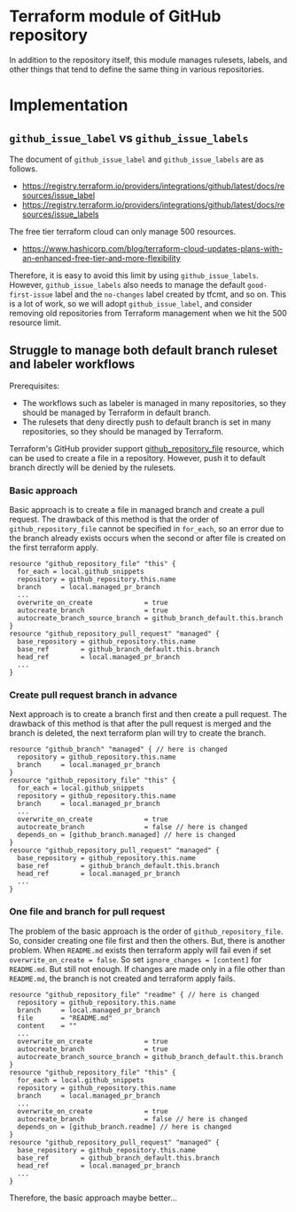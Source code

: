 # Terraform module of GitHub repository
In addition to the repository itself, this module manages rulesets, labels, and other things that tend to define the same thing in various repositories.

# Implementation
## `github_issue_label` vs `github_issue_labels`
The document of `github_issue_label` and `github_issue_labels` are as follows.
- https://registry.terraform.io/providers/integrations/github/latest/docs/resources/issue_label
- https://registry.terraform.io/providers/integrations/github/latest/docs/resources/issue_labels

The free tier terraform cloud can only manage 500 resources.
- https://www.hashicorp.com/blog/terraform-cloud-updates-plans-with-an-enhanced-free-tier-and-more-flexibility

Therefore, it is easy to avoid this limit by using `github_issue_labels`. However, `github_issue_labels` also needs to manage the default `good-first-issue` label and the `no-changes` label created by tfcmt, and so on. This is a lot of work, so we will adopt `github_issue_label`, and consider removing old repositories from Terraform management when we hit the 500 resource limit.

## Struggle to manage both default branch ruleset and labeler workflows
Prerequisites:
- The workflows such as labeler is managed in many repositories, so they should be managed by Terraform in default branch.
- The rulesets that deny directly push to default branch is set in many repositories, so they should be managed by Terraform.

Terraform's GitHub provider support [github_repository_file](https://registry.terraform.io/providers/integrations/github/latest/docs/resources/repository_file) resource, which can be used to create a file in a repository. However, push it to default branch directly will be denied by the rulesets.

### Basic approach
Basic approach is to create a file in managed branch and create a pull request. The drawback of this method is that the order of `github_repository_file` cannot be specified in `for_each`, so an error due to the branch already exists occurs when the second or after file is created on the first terraform apply.
```hcl
resource "github_repository_file" "this" {
  for_each = local.github_snippets
  repository = github_repository.this.name
  branch     = local.managed_pr_branch
  ...
  overwrite_on_create             = true
  autocreate_branch               = true
  autocreate_branch_source_branch = github_branch_default.this.branch
}
resource "github_repository_pull_request" "managed" {
  base_repository = github_repository.this.name
  base_ref        = github_branch_default.this.branch
  head_ref        = local.managed_pr_branch
  ...
}
```

### Create pull request branch in advance
Next approach is to create a branch first and then create a pull request. The drawback of this method is that after the pull request is merged and the branch is deleted, the next terraform plan will try to create the branch.
```hcl
resource "github_branch" "managed" { // here is changed
  repository = github_repository.this.name
  branch     = local.managed_pr_branch
}
resource "github_repository_file" "this" {
  for_each = local.github_snippets
  repository = github_repository.this.name
  branch     = local.managed_pr_branch
  ...
  overwrite_on_create             = true
  autocreate_branch               = false // here is changed
  depends_on = [github_branch.managed] // here is changed
}
resource "github_repository_pull_request" "managed" {
  base_repository = github_repository.this.name
  base_ref        = github_branch_default.this.branch
  head_ref        = local.managed_pr_branch
  ...
}
```

### One file and branch for pull request
The problem of the basic approach is the order of `github_repository_file`. So, consider creating one file first and then the others.
But, there is another problem. When `README.md` exists then terraform apply will fail even if set `overwrite_on_create = false`. So set `ignore_changes = [content]` for `README.md`.
But still not enough. If changes are made only in a file other than `README.md`, the branch is not created and terraform apply fails.
```hcl
resource "github_repository_file" "readme" { // here is changed
  repository = github_repository.this.name
  branch     = local.managed_pr_branch
  file       = "README.md"
  content    = ""
  ...
  overwrite_on_create             = true
  autocreate_branch               = true
  autocreate_branch_source_branch = github_branch_default.this.branch
}
resource "github_repository_file" "this" {
  for_each = local.github_snippets
  repository = github_repository.this.name
  branch     = local.managed_pr_branch
  ...
  overwrite_on_create             = true
  autocreate_branch               = false // here is changed
  depends_on = [github_branch.readme] // here is changed
}
resource "github_repository_pull_request" "managed" {
  base_repository = github_repository.this.name
  base_ref        = github_branch_default.this.branch
  head_ref        = local.managed_pr_branch
  ...
}
```

Therefore, the basic approach maybe better...

